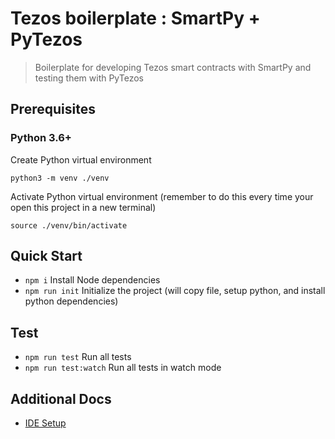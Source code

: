 Tezos boilerplate : SmartPy + PyTezos
===

> Boilerplate for developing Tezos smart contracts with SmartPy and testing them with PyTezos

Prerequisites
---

### Python 3.6+

Create Python virtual environment
```
python3 -m venv ./venv
```
Activate Python virtual environment (remember to do this every time your open this project in a new terminal)
```
source ./venv/bin/activate
```

Quick Start
---

 - ``npm i`` Install Node dependencies
 - ``npm run init`` Initialize the project (will copy file, setup python, and install python dependencies)

Test
---

 - ``npm run test`` Run all tests
 - ``npm run test:watch`` Run all tests in watch mode

Additional Docs
---

 - [IDE Setup](docs/ide-intellij-python.md)
